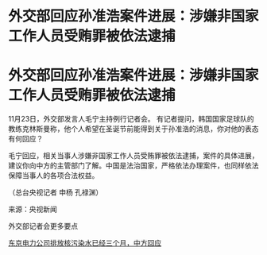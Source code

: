 # 外交部回应孙准浩案件进展：涉嫌非国家工作人员受贿罪被依法逮捕

# 外交部回应孙准浩案件进展：涉嫌非国家工作人员受贿罪被依法逮捕

11月23日，外交部发言人毛宁主持例行记者会。
有记者提问，韩国国家足球队的教练克林斯曼称，他个人希望在圣诞节前能得到关于孙准浩的消息，你对他的表态有何回应？

毛宁回应，相关当事人涉嫌非国家工作人员受贿罪被依法逮捕，案件的具体进展，建议你向中方的主管部门了解。中国是法治国家，严格依法办理案件，也同样依法保障当事人的各项合法权益。

（总台央视记者 申杨 孔禄渊）

来源：央视新闻

外交部记者会更多要点

[东京电力公司排放核污染水已经三个月，中方回应](https://news.qq.com/rain/a/20231123A05J4R00)

